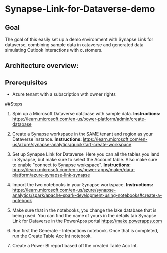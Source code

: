 # Synapse-Link-for-Dataverse-demo

## Goal
The goal of this easily set up a demo environment with Synapse Link for dataverse, combining sample data in dataverse and generated data simulating Outlook interactions with customers.

## Architecture overview:

## Prerequisites
- Azure tenant with a subscription with owner rights

##Steps
1. Spin up a Microsoft Dataverse database with sample data. 
**Instructions:** https://learn.microsoft.com/en-us/power-platform/admin/create-database

2. Create a Synapse workspace in the SAME tenant and region as your Dataverse instance. 
**Instructions:** https://learn.microsoft.com/en-us/azure/synapse-analytics/quickstart-create-workspace

3. Set up Synapse Link for Dataverse. Here you can all the tables you land in Synapse, but make sure to select the Account table. Also make sure to enable "connect to Synapse workspace".
**Instructions:** https://learn.microsoft.com/en-us/power-apps/maker/data-platform/azure-synapse-link-synapse

4. Import the two notebooks in your Synapse workspace. 
**Instructions:** https://learn.microsoft.com/en-us/azure/synapse-analytics/spark/apache-spark-development-using-notebooks#create-a-notebook

5. Make sure that in the notebooks, you change the lake database that is being used. You can find the name of yours in the details tab Synapse Link for Dataverse in the PowerApps portal https://make.powerapps.com

6. Run first the Generate - Interactions notebook. Once that is completed, run the Create Table Acc Int notebook.

7. Create a Power BI report based off the created Table Acc Int.
